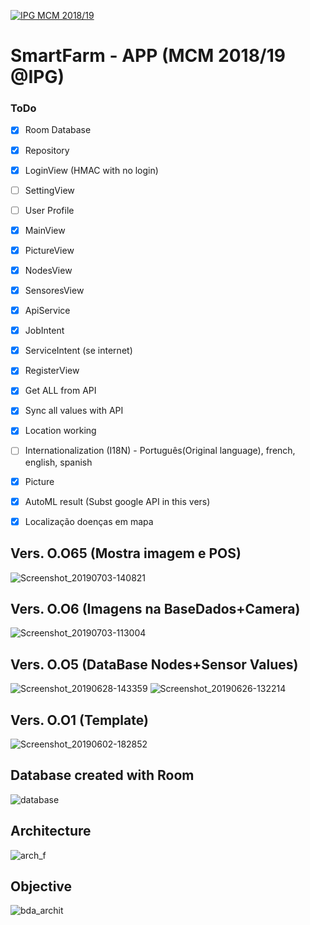 <a href="http://mcm.ipg.pt"><img src="http://www.ipg.pt/website/imgs/logotipo_ipg.jpg" title="IPG(MCM)" alt="IPG MCM 2018/19"></a>

# SmartFarm - APP (MCM 2018/19 @IPG)

### ToDo
- [x] Room Database
- [x] Repository
- [x] LoginView (HMAC with no login)
- [ ] SettingView
- [ ] User Profile
- [x] MainView
- [x] PictureView
- [x] NodesView
- [x] SensoresView
- [x] ApiService
- [x] JobIntent
- [x] ServiceIntent (se internet)
- [x] RegisterView
- [x] Get ALL from API
- [x] Sync all values with API
- [x] Location working
- [ ] Internationalization (I18N) - Português(Original language), french, english, spanish
- [x] Picture
- [x] AutoML result (Subst google API in this vers)
- [X] Localização doenças em mapa


## Vers. O.O65 (Mostra imagem e POS)
![Screenshot_20190703-140821](https://user-images.githubusercontent.com/2634610/60594217-59e2b700-9d9c-11e9-9652-40658ccc5730.png)

## Vers. O.O6 (Imagens na BaseDados+Camera)
![Screenshot_20190703-113004](https://user-images.githubusercontent.com/2634610/60584919-5e9c7080-9d86-11e9-81b2-285e58247f06.png)

## Vers. O.O5 (DataBase Nodes+Sensor Values)
![Screenshot_20190628-143359](https://user-images.githubusercontent.com/2634610/60449184-f8e1a480-9c1e-11e9-9f8f-df13ff3a3eb4.png)
![Screenshot_20190626-132214](https://user-images.githubusercontent.com/2634610/60449251-229acb80-9c1f-11e9-873c-71708502d24b.png)

## Vers. O.O1 (Template)
![Screenshot_20190602-182852](https://user-images.githubusercontent.com/2634610/58764911-d8adbf80-8564-11e9-8381-6e175939c0e1.png)


## Database created with Room
![database](https://user-images.githubusercontent.com/2634610/58764875-57562d00-8564-11e9-81f7-60eca5da45cf.PNG)


## Architecture
![arch_f](https://user-images.githubusercontent.com/2634610/53636185-3570a580-3c17-11e9-8000-3d8d2916fae0.PNG)


## Objective
![bda_archit](https://user-images.githubusercontent.com/2634610/54847053-415efd00-4cd5-11e9-93f2-e43b31660adf.png)
